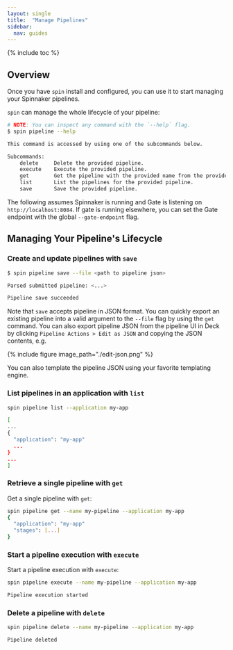 ```yaml
---
layout: single
title:  "Manage Pipelines"
sidebar:
  nav: guides
---
```


{% include toc %}

## Overview

Once you have `spin` install and configured, you can use it to start
managing your Spinnaker pipelines.

`spin` can manage the whole lifecycle of your pipeline:

```bash
# NOTE: You can inspect any command with the `--help` flag.
$ spin pipeline --help

This command is accessed by using one of the subcommands below.

Subcommands:
    delete     Delete the provided pipeline.
    execute    Execute the provided pipeline.
    get        Get the pipeline with the provided name from the provided pipeline.
    list       List the pipelines for the provided pipeline.
    save       Save the provided pipeline.

```

The following assumes Spinnaker is running and Gate is
listening on `http://localhost:8084`. If gate is running elsewhere,
you can set the Gate endpoint with the global `--gate-endpoint` flag.

## Managing Your Pipeline's Lifecycle

### Create and update pipelines with `save`

```bash
$ spin pipeline save --file <path to pipeline json>

Parsed submitted pipeline: <...>

Pipeline save succeeded
```

Note that `save` accepts pipeline in JSON format. You can quickly export an
existing pipeline into a valid argument to the `--file` flag by using the `get` command.
You can also export pipeline JSON from the pipeline UI in Deck by clicking
`Pipeline Actions > Edit as JSON` and copying the JSON contents, e.g.

{% include figure
   image_path="./edit-json.png"
%}

You can also template the pipeline JSON using your favorite templating engine.

### List pipelines in an application with `list`

```bash
spin pipeline list --application my-app

[
...
{
  "application": "my-app"
  ...
}
...
]

```

### Retrieve a single pipeline with `get`

Get a single pipeline with `get`:

```bash
spin pipeline get --name my-pipeline --application my-app
{
  "application": "my-app"
  "stages": [...]
}
```

### Start a pipeline execution with `execute`

Start a pipeline execution with `execute`:

```bash
spin pipeline execute --name my-pipeline --application my-app

Pipeline execution started
```

### Delete a pipeline with `delete`

```bash
spin pipeline delete --name my-pipeline --application my-app

Pipeline deleted
```
